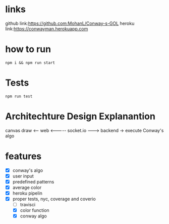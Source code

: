 
# links
github link:https://github.com:MohanL/Conway-s-GOL
heroku link:https://conwayman.herokuapp.com

# how to run
`npm i && npm run start`

# Tests
`npm run test`

# Architechture Design Explanantion

canvas draw <-- web  <----- socket.io ---> backend -> execute Conway's algo

# features
- [x] conway's algo
- [x] user input
- [x] predefined patterns
- [x] average color
- [x] heroku pipelin
- [x] proper tests, nyc, coverage and coverio
  - [ ] travisci
  - [x] color function
  - [x] conway algo
